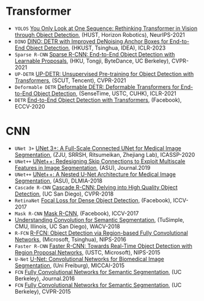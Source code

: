# Transformer
- ```YOLOS``` [You Only Look at One Sequence: Rethinking Transformer in Vision through Object Detection](https://arxiv.org/abs/2106.00666), (HUST, Horizon Robotics), NeurIPS-2021
- ```DINO``` [DINO: DETR with Improved DeNoising Anchor Boxes for End-to-End Object Detection](https://arxiv.org/abs/2203.03605), (HKUST, Tsinghua, IDEA), ICLR-2023
- ```Sparse R-CNN``` [Sparse R-CNN: End-to-End Object Detection with Learnable Proposals](https://arxiv.org/abs/2011.12450), (HKU, Tongji, ByteDance, UC Berkeley), CVPR-2021
- ```UP-DETR``` [UP-DETR: Unsupervised Pre-training for Object Detection with Transformers](https://arxiv.org/abs/2011.09094), (SCUT, Tencent), CVPR-2021
- ```Deformable DETR``` [Deformable DETR: Deformable Transformers for End-to-End Object Detection](https://arxiv.org/abs/2010.04159), (SenseTime, USTC, CUHK), ICLR-2021
- ```DETR``` [End-to-End Object Detection with Transformers](https://arxiv.org/abs/2005.12872), (Facebook), ECCV-2020

# CNN
- ```UNet 3+``` [UNet 3+: A Full-Scale Connected UNet for Medical Image Segmentation](https://arxiv.org/abs/2004.08790), (ZJU, SRRSH, Ritsumeikan, Zhejiang Lab), ICASSP-2020
- ```UNet++``` [UNet++: Redesigning Skip Connections to Exploit Multiscale Features in Image Segmentation](https://arxiv.org/abs/1912.05074), (ASU), Journal.2019
- ```UNet++``` [UNet++: A Nested U-Net Architecture for Medical Image Segmentation](https://arxiv.org/abs/1807.10165), (ASU), DLMIA-2018
- ```Cascade R-CNN``` [Cascade R-CNN: Delving into High Quality Object Detection](https://arxiv.org/abs/1712.00726v1), (UC San Diego), CVPR-2018
- ```RetinaNet``` [Focal Loss for Dense Object Detection](https://arxiv.org/abs/1708.02002), (Facebook), ICCV-2017
- ```Mask R-CNN``` [Mask R-CNN](https://arxiv.org/abs/1703.06870), (Facebook), ICCV-2017
- [Understanding Convolution for Semantic Segmentation](https://arxiv.org/abs/1702.08502), (TuSimple, CMU, Illinois, UC San Diego), WACV-2018
- ```R-FCN``` [R-FCN: Object Detection via Region-based Fully Convolutional Networks](https://arxiv.org/abs/1605.06409), (Microsoft, Tsinghua), NIPS-2016
- ```Faster R-CNN``` [Faster R-CNN: Towards Real-Time Object Detection with Region Proposal Networks](https://arxiv.org/abs/1506.01497), (USTC, Microsoft), NIPS-2015
- ```U-Net``` [U-Net: Convolutional Networks for Biomedical Image Segmentation](https://arxiv.org/abs/1505.04597), (Uni Freiburg), MICCAI-2015
- ```FCN``` [Fully Convolutional Networks for Semantic Segmentation](https://arxiv.org/abs/1605.06211), (UC Berkeley), Journal.2016
- ```FCN``` [Fully Convolutional Networks for Semantic Segmentation](https://arxiv.org/abs/1411.4038), (UC Berkeley), CVPR-2015
